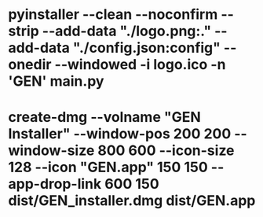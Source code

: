 # pyinstaller --clean --noconfirm --strip --add-data "./logo.png:." --add-data "./config.json:config" --onedir --windowed -i logo.ico -n 'GEN' main.py
<!-- {
    "NAME": "叶正睿",
    "ID": "22054181",
    "COURSE": "22数媒6",
    "API_KEY": "gJBWXXcfaIyQ1AXs5b6gyZPp",
    "SECRET_KEY": "VAOa3QhPlE3o1tybWHvKfyXiJ85rGYTl",
    "SAVE_PATH": "/Users/yezery/Desktop"
} -->
# create-dmg --volname "GEN Installer" --window-pos 200 200 --window-size 800 600 --icon-size 128 --icon "GEN.app" 150 150 --app-drop-link 600 150  dist/GEN_installer.dmg  dist/GEN.app